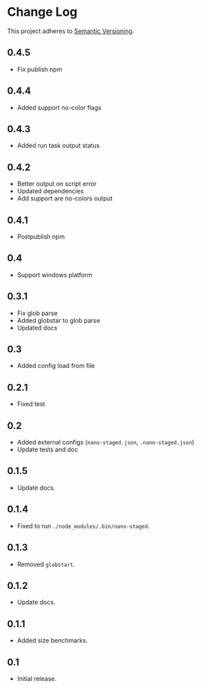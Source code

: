 # Change Log

This project adheres to [Semantic Versioning](http://semver.org/).

## 0.4.5

- Fix publish npm

## 0.4.4

- Added support no-color flags

## 0.4.3

- Added run task output status

## 0.4.2

- Better output on script error
- Updated dependencies
- Add support are no-colors output

## 0.4.1

- Postpublish npm

## 0.4

- Support windows platform

## 0.3.1

- Fix glob parse
- Added globstar to glob parse
- Updated docs

## 0.3

- Added config load from file 

## 0.2.1

- Fixed test

## 0.2

- Added external configs (`nano-staged.json`, `.nano-staged.json`)
- Update tests and doc

## 0.1.5

- Update docs.

## 0.1.4

- Fixed to run `./node_modules/.bin/nano-staged`.

## 0.1.3

- Removed `globstart`.

## 0.1.2

- Update docs.

## 0.1.1

- Added size benchmarks.

## 0.1

- Initial release.
